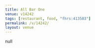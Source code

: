 ```yaml
---
title: All Bar One
venue: v14242
tags: [restaurant, food, "fhrs:413503"]
permalink: /v/14242/
layout: venue
---
```

null